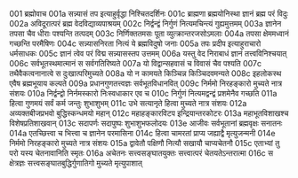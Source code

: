 001	ब्रह्मोवाच
001a	सन्न्यासं तप इत्याहुर्वृद्धा निश्चितदर्शिनः
001c	ब्राह्मणा ब्रह्मयोनिस्था ज्ञानं ब्रह्म परं विदुः
002a	अविदूरात्परं ब्रह्म वेदविद्याव्यपाश्रयम्
002c	निर्द्वन्द्वं निर्गुणं नित्यमचिन्त्यं गुह्यमुत्तमम्
003a	ज्ञानेन तपसा चैव धीराः पश्यन्ति तत्पदम्
003c	निर्णिक्ततमसः पूता व्युत्क्रान्तरजसोऽमलाः
004a	तपसा क्षेममध्वानं गच्छन्ति परमैषिणः
004c	सन्न्यासनिरता नित्यं ये ब्रह्मविदुषो जनाः
005a	तपः प्रदीप इत्याहुराचारो धर्मसाधकः
005c	ज्ञानं त्वेव परं विद्म सन्न्यासस्तप उत्तमम्
006a	यस्तु वेद निराबाधं ज्ञानं तत्त्वविनिश्चयात्
006c	सर्वभूतस्थमात्मानं स सर्वगतिरिष्यते
007a	यो विद्वान्सहवासं च विवासं चैव पश्यति
007c	तथैवैकत्वनानात्वे स दुःखात्परिमुच्यते
008a	यो न कामयते किञ्चिन्न किञ्चिदवमन्यते
008c	इहलोकस्थ एवैष ब्रह्मभूयाय कल्पते
009a	प्रधानगुणतत्त्वज्ञः सर्वभूतविधानवित्
009c	निर्ममो निरहङ्कारो मुच्यते नात्र संशयः
010a	निर्द्वन्द्वो निर्नमस्कारो निःस्वधाकार एव च
010c	निर्गुणं नित्यमद्वन्द्वं प्रशमेनैव गच्छति
011a	हित्वा गुणमयं सर्वं कर्म जन्तुः शुभाशुभम्
011c	उभे सत्यानृते हित्वा मुच्यते नात्र संशयः
012a	अव्यक्तबीजप्रभवो बुद्धिस्कन्धमयो महान्
012c	महाहङ्कारविटप इन्द्रियान्तरकोटरः
013a	महाभूतविशाखश्च विशेषप्रतिशाखवान्
013c	सदापर्णः सदापुष्पः शुभाशुभफलोदयः
013e	आजीवः सर्वभूतानां ब्रह्मवृक्षः सनातनः
014a	एतच्छित्त्वा च भित्त्वा च ज्ञानेन परमासिना
014c	हित्वा चामरतां प्राप्य जह्याद्वै मृत्युजन्मनी
014e	निर्ममो निरहङ्कारो मुच्यते नात्र संशयः
015a	द्वावेतौ पक्षिणौ नित्यौ सखायौ चाप्यचेतनौ
015c	एताभ्यां तु परो यस्य चेतनावानिति स्मृतः
016a	अचेतनः सत्त्वसङ्घातयुक्तः सत्त्वात्परं चेतयतेऽन्तरात्मा
016c	स क्षेत्रज्ञः सत्त्वसङ्घातबुद्धिर्गुणातिगो मुच्यते मृत्युपाशात्

